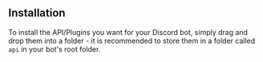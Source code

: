 ## Installation
To install the API/Plugins you want for your Discord bot, simply drag and drop them into a folder - it is recommended to store them in a folder called `api` in your bot's root folder.

